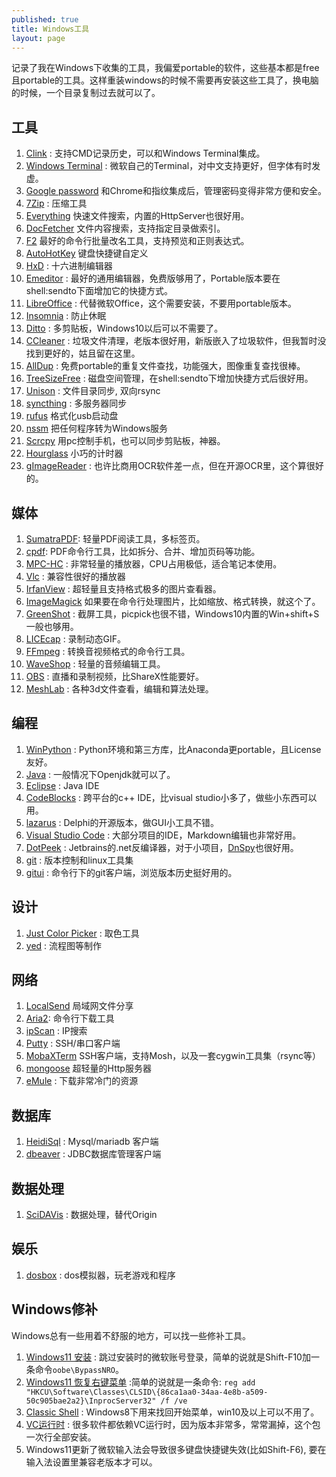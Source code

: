 ```yaml
---
published: true
title: Windows工具
layout: page
---
```


记录了我在Windows下收集的工具，我偏爱portable的软件，这些基本都是free且portable的工具。这样重装windows的时候不需要再安装这些工具了，换电脑的时候，一个目录复制过去就可以了。


## 工具
1. [Clink](https://github.com/chrisant996/clink) : 支持CMD记录历史，可以和Windows Terminal集成。
1. [Windows Terminal](https://github.com/microsoft/terminal) : 微软自己的Terminal，对中文支持更好，但字体有时发虚。
1. [Google password](https://passwords.google.com/) 和Chrome和指纹集成后，管理密码变得非常方便和安全。
1. [7Zip](http://www.7-zip.org/) : 压缩工具
1. [Everything](https://www.voidtools.com/) 快速文件搜索，内置的HttpServer也很好用。
1. [DocFetcher](https://http://docfetcher.sourceforge.net/) 文件内容搜索，支持指定目录做索引。
1. [F2](https://github.com/ayoisaiah/f2) 最好的命令行批量改名工具，支持预览和正则表达式。
1. [AutoHotKey](https://autohotkey.com/) 键盘快捷键自定义 
1. [HxD](https://mh-nexus.de/en/hxd/) : 十六进制编辑器
1. [Emeditor](https://www.emeditor.com/download/) : 最好的通用编辑器，免费版够用了，Portable版本要在shell:sendto下面增加它的快捷方式。
1. [LibreOffice](https://www.libreoffice.org/) : 代替微软Office，这个需要安装，不要用portable版本。
1. [Insomnia](http://dlaa.me/blog/post/10104830) : 防止休眠
1. [Ditto](http://ditto-cp.sourceforge.net/) : 多剪贴板，Windows10以后可以不需要了。
1. [CCleaner](https://www.piriform.com/ccleaner) : 垃圾文件清理，老版本很好用，新版嵌入了垃圾软件，但我暂时没找到更好的，姑且留在这里。
1. [AllDup](http://www.alldup.de) : 免费portable的重复文件查找，功能强大，图像重复查找很棒。
1. [TreeSizeFree](https://www.jam-software.com/treesize_free/) : 磁盘空间管理，在shell:sendto下增加快捷方式后很好用。 
1. [Unison](http://unison-binaries.inria.fr/) : 文件目录同步, 双向rsync
1. [syncthing](https://syncthing.net/) : 多服务器同步
1. [rufus](https://rufus.akeo.ie/) 格式化usb启动盘
1. [nssm](https://nssm.cc/) 把任何程序转为Windows服务
1. [Scrcpy](https://github.com/Genymobile/scrcpy) 用pc控制手机，也可以同步剪贴板，神器。
2. [Hourglass](https://chris.dziemborowicz.com/apps/hourglass/#downloads) 小巧的计时器
3. [gImageReader](https://github.com/manisandro/gImageReader) : 也许比商用OCR软件差一点，但在开源OCR里，这个算很好的。


## 媒体
1. [SumatraPDF](https://www.sumatrapdfreader.org/free-pdf-reader.html): 轻量PDF阅读工具，多标签页。
1. [cpdf](https://github.com/coherentgraphics/cpdf-binaries): PDF命令行工具，比如拆分、合并、增加页码等功能。
1. [MPC-HC](https://mpc-hc.org/) : 非常轻量的播放器，CPU占用极低，适合笔记本使用。
1. [Vlc](http://www.videolan.org/vlc/) : 兼容性很好的播放器
1. [IrfanView](http://www.irfanview.com/) : 超轻量且支持格式极多的图片查看器。
1. [ImageMagick](https://imagemagick.org/index.php) 如果要在命令行处理图片，比如缩放、格式转换，就这个了。
1. [GreenShot](http://getgreenshot.org/) : 截屏工具，picpick也很不错，Windows10内置的Win+shift+S一般也够用。
1. [LICEcap](https://www.cockos.com/licecap/) : 录制动态GIF。
1. [FFmpeg](https://ffmpeg.org/) : 转换音视频格式的命令行工具。
1. [WaveShop](http://waveshop.sourceforge.net/) : 轻量的音频编辑工具。
1. [OBS](https://obsproject.com/) : 直播和录制视频，比ShareX性能要好。
1. [MeshLab](https://www.meshlab.net/) : 各种3d文件查看，编辑和算法处理。

## 编程
1. [WinPython](https://winpython.github.io/) : Python环境和第三方库，比Anaconda更portable，且License友好。
1. [Java](https://adoptopenjdk.net/releases.html) : 一般情况下Openjdk就可以了。
1. [Eclipse](https://www.eclipse.org/) : Java IDE
1. [CodeBlocks](http://www.codeblocks.org/) : 跨平台的c++ IDE，比visual studio小多了，做些小东西可以用。
1. [lazarus](https://www.lazarus-ide.org/) : Delphi的开源版本，做GUI小工具不错。
1. [Visual Studio Code](https://code.visualstudio.com/) : 大部分项目的IDE，Markdown编辑也非常好用。
1. [DotPeek](https://www.jetbrains.com/decompiler/) : Jetbrains的.net反编译器，对于小项目，[DnSpy](https://github.com/dnSpy/dnSpy)也很好用。
1. [git](https://git-scm.com/) : 版本控制和linux工具集
1. [gitui](https://github.com/extrawurst/gitui) : 命令行下的git客户端，浏览版本历史挺好用的。

## 设计
1. [Just Color Picker](http://annystudio.com/software/colorpicker/) : 取色工具
1. [yed](https://www.yworks.com/products/yed) : 流程图等制作

## 网络
1. [LocalSend](https://localsend.org) 局域网文件分享
1. [Aria2](https://github.com/aria2/aria2): 命令行下载工具
1. [ipScan](http://angryip.org/) : IP搜索
1. [Putty](http://www.putty.org/) : SSH/串口客户端
1. [MobaXTerm](http://mobaxterm.mobatek.net/) SSH客户端，支持Mosh，以及一套cygwin工具集（rsync等）
1. [mongoose](https://www.cesanta.com/products/binary) 超轻量的Http服务器
1. [eMule](https://www.emule-project.net) : 下载非常冷门的资源 

## 数据库
1. [HeidiSql](https://www.heidisql.com/) : Mysql/mariadb 客户端
1. [dbeaver](https://dbeaver.jkiss.org/) : JDBC数据库管理客户端 

## 数据处理
1. [SciDAVis](http://scidavis.sourceforge.net/) : 数据处理，替代Origin

## 娱乐
1. [dosbox](https://sourceforge.net/projects/dosbox/) : dos模拟器，玩老游戏和程序

## Windows修补
Windows总有一些用着不舒服的地方，可以找一些修补工具。
1. [Windows11 安装](https://4sysops.com/archives/install-windows-10-11-22h2-without-microsoft-account/) : 跳过安装时的微软账号登录，简单的说就是Shift-F10加一条命令`oobe\BypassNRO`。 
1. [Windows11 恢复右键菜单](https://pureinfotech.com/bring-back-classic-context-menu-windows-11/) :简单的说就是一条命令: `reg add "HKCU\Software\Classes\CLSID\{86ca1aa0-34aa-4e8b-a509-50c905bae2a2}\InprocServer32" /f /ve` 
1. [Classic Shell](http://www.classicshell.net/) : Windows8下用来找回开始菜单，win10及以上可以不用了。
1. [VC运行时](https://github.com/abbodi1406/vcredist) : 很多软件都依赖VC运行时，因为版本非常多，常常漏掉，这个包一次行全部安装。
1. Windows11更新了微软输入法会导致很多键盘快捷键失效(比如Shift-F6), 要在输入法设置里兼容老版本才可以。
